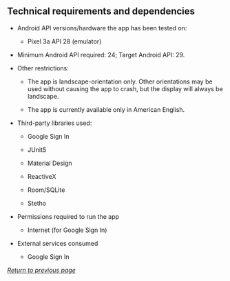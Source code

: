 ## Technical requirements and dependencies

* Android API versions/hardware the app has been tested on:

    * Pixel 3a API 28 (emulator)
    
* Minimum Android API required: 24; Target Android API: 29.

* Other restrictions:

    * The app is landscape-orientation only. Other orientations may be used without causing the app to crash, but the display will always be landscape.
    
    * The app is currently available only in American English.
    
* Third-party libraries used:

    * Google Sign In
    
    * JUnit5
    
    * Material Design
    
    * ReactiveX
    
    * Room/SQLite
    
    * Stetho

* Permissions required to run the app

    * Internet (for Google Sign In)
    
* External services consumed

    * Google Sign In
    
[*Return to previous page*](index.md#technical-requirements-and-dependencies)